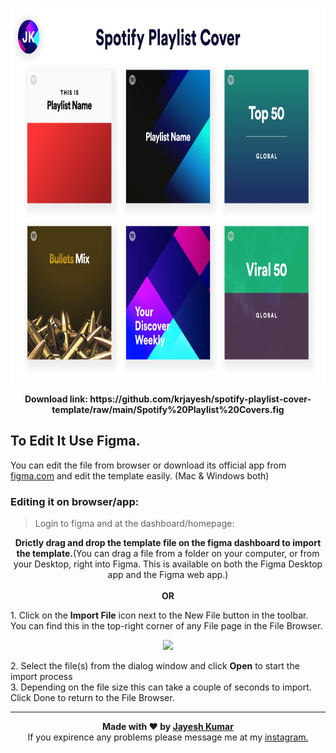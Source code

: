 <p align="center">
    <img height="600" src="https://raw.githubusercontent.com/krjayesh/spotify-playlist-cover-template/main/Sotify%20Playlist%20Cover.png">
    <br>
</p>

<p align="center">
    <b>Download link: https://github.com/krjayesh/spotify-playlist-cover-template/raw/main/Spotify%20Playlist%20Covers.fig</b>
</p>
    
## To Edit It Use Figma.
You can edit the file from browser or download its official app from <a href="https://www.figma.com">figma.com</a> and edit the
template easily. (Mac & Windows both)

### Editing it on browser/app:
> Login to figma and at the dashboard/homepage:

<p align="center"><b> Drictly drag and drop the template file on the figma dashboard to import the template.</b>(You can drag a file from a folder on your computer, or from your Desktop, right into Figma. This is available on both the Figma Desktop app and the Figma web app.)
<br><br>
<b>OR</b>
</p>
1. Click on the <b>Import File</b> icon next to the New File button in the toolbar. You can find this
in the top-right corner of any File page in the File Browser.
  <p align="center"><img src="https://s3.amazonaws.com/helpscout.net/docs/assets/5aa962fe2c7d3a2c4983093d/images/5daf671604286364bc90bf0d/file-VdqebovbA5.png"></p>
2. Select the file(s) from the dialog window and click <b>Open</b> to start the import process<br>
3. Depending on the file size this can take a couple of seconds to import. Click Done to return to the File Browser.

<hr>
<p align="center">
    <b>Made with ❤️ by <a href="https://github.com/krjayesh">Jayesh Kumar</a></b>
    <br>
    If you expirence any problems please message me at my <a href="https://www.instagram.com/kingramessesofficial/">instagram.</a>
</p>

